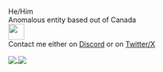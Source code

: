 He/Him  <br>
Anomalous entity based out of Canada <br>
<img src="https://github.com/zelzmiy/zelzmiy/assets/51797223/16a9f9ff-9e54-4f24-b4ae-230e28b3f2bb" width="32" height="32"><br>
Contact me either on [Discord](https://discordapp.com/users/414913851386101770) or on [Twitter/X](https://twitter.com/zelzmiy_yes)

<a align="center" href="https://github.com/zelzmiy">
  <img align="center" src="https://github-readme-stats.vercel.app/api?username=zelzmiy&theme=shadow_green&text_color=FFFFFF&border_color=7BFF7B&title_color=7BFF7B&icon_color=7BFF7B" />
  <img align="center" src="https://github-readme-stats.vercel.app/api/top-langs/?username=zelzmiy&theme=shadow_green&text_color=FFFFFF&border_color=7BFF7B&title_color=7BFF7B&icon_color=7BFF7Bn&layout=compact" />
</a>

